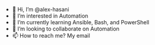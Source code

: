 - 👋 Hi, I’m @alex-hasani
- 👀 I’m interested in Automation
- 🌱 I’m currently learning Ansible, Bash, and PowerShell
- 💞️ I’m looking to collaborate on Automation
- 📫 How to reach me? My email

<!---
alex-hasani/alex-hasani is a ✨ special ✨ repository because its `README.md` (this file) appears on your GitHub profile.
You can click the Preview link to take a look at your changes.
--->

